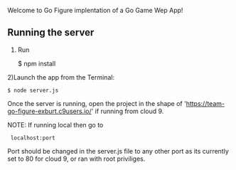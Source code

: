 Welcome to Go Figure implentation of a Go Game Wep App!


## Running the server


1) Run

    $ npm install 

2)Launch the app from the Terminal:

    $ node server.js

Once the server is running, open the project in the shape of 'https://team-go-figure-exburt.c9users.io/' if running from cloud 9.

NOTE: 
If running local then go to

     localhost:port

 Port should be changed in the server.js file to any other port as its currently set to 80 for cloud 9, or ran with root priviliges. 
